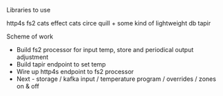 Libraries to use

http4s
fs2
cats effect
cats
circe
quill + some kind of lightweight db
tapir


Scheme of work 
* Build fs2 processor for input temp, store and periodical output adjustment
* Build tapir endpoint to set temp
* Wire up http4s endpoint to fs2 processor
* Next - storage / kafka input / temperature program / overrides / zones on & off